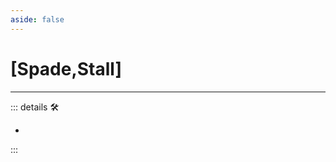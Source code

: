 ```yaml
---
aside: false
---
```

# <py>[Spade,Stall]</py>

---

<!-- =================================================== -->
<!-- =================================================== -->
<!-- =================================================== -->
<!-- =================================================== -->
<!-- =================================================== -->
::: details 🛠

-

:::
